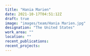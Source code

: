 ```yaml
---
title: "Hania Marien"
date: 2021-10-17T04:51:12Z
draft: true
image: "images/team/Hania Marien.jpg"
designation: "The United States"
work_area: ""
location: ""
recent_publications:
recent_projects:
---
```



